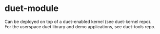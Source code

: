# duet-module

Can be deployed on top of a duet-enabled kernel (see duet-kernel repo).
For the userspace duet library and demo applications, see duet-tools repo.
